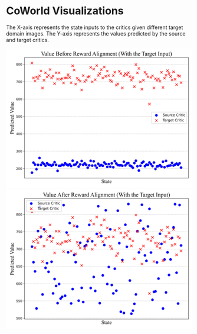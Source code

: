 # CoWorld Visualizations

The X-axis represents the state inputs to the critics given different target domain images. The Y-axis represents the values predicted by the source and target critics.

<div align=center>
<img width="550" src="figs/value_1.png"/>
</div>
<div align=center>
<img width="550" src="figs/value_2.png"/>
</div>


